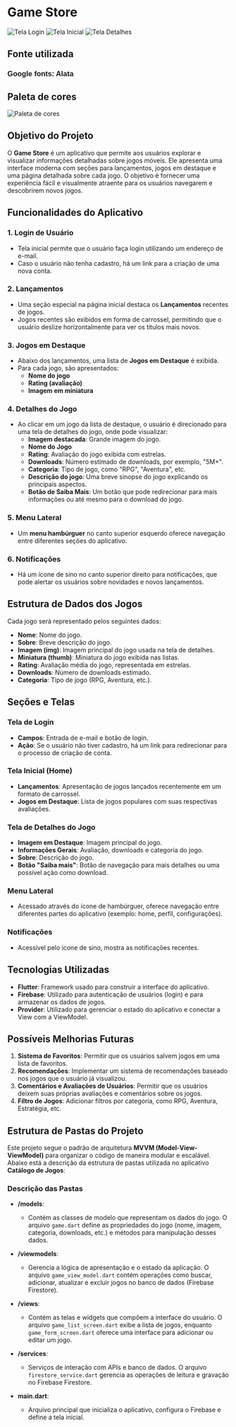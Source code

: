 # Game Store

![Tela Login](img/login.jpg)
![Tela Inicial](img/lancamentos.jpg)
![Tela Detalhes](img/detalhes.jpg)

## Fonte utilizada

<h3 style="font-family: 'Alata', sans-serif;">Google fonts: Alata</h3>

## Paleta de cores

![Paleta de cores](img/paletacores.png)

## Objetivo do Projeto

O **Game Store** é um aplicativo que permite aos usuários explorar e visualizar informações detalhadas sobre jogos móveis. Ele apresenta uma interface moderna com seções para lançamentos, jogos em destaque e uma página detalhada sobre cada jogo. O objetivo é fornecer uma experiência fácil e visualmente atraente para os usuários navegarem e descobrirem novos jogos.

## Funcionalidades do Aplicativo

### 1. Login de Usuário
- Tela inicial permite que o usuário faça login utilizando um endereço de e-mail.
- Caso o usuário não tenha cadastro, há um link para a criação de uma nova conta.

### 2. Lançamentos
- Uma seção especial na página inicial destaca os **Lançamentos** recentes de jogos.
- Jogos recentes são exibidos em forma de carrossel, permitindo que o usuário deslize horizontalmente para ver os títulos mais novos.

### 3. Jogos em Destaque
- Abaixo dos lançamentos, uma lista de **Jogos em Destaque** é exibida.
- Para cada jogo, são apresentados:
    - **Nome do jogo**
    - **Rating (avaliação)**
    - **Imagem em miniatura**

### 4. Detalhes do Jogo
- Ao clicar em um jogo da lista de destaque, o usuário é direcionado para uma tela de detalhes do jogo, onde pode visualizar:
    - **Imagem destacada**: Grande imagem do jogo.
    - **Nome do Jogo**
    - **Rating**: Avaliação do jogo exibida com estrelas.
    - **Downloads**: Número estimado de downloads, por exemplo, "5M+".
    - **Categoria**: Tipo de jogo, como "RPG", "Aventura", etc.
    - **Descrição do jogo**: Uma breve sinopse do jogo explicando os principais aspectos.
    - **Botão de Saiba Mais**: Um botão que pode redirecionar para mais informações ou até mesmo para o download do jogo.

### 5. Menu Lateral
- Um **menu hambúrguer** no canto superior esquerdo oferece navegação entre diferentes seções do aplicativo.

### 6. Notificações
- Há um ícone de sino no canto superior direito para notificações, que pode alertar os usuários sobre novidades e novos lançamentos.

## Estrutura de Dados dos Jogos

Cada jogo será representado pelos seguintes dados:
- **Nome**: Nome do jogo.
- **Sobre**: Breve descrição do jogo.
- **Imagem (img)**: Imagem principal do jogo usada na tela de detalhes.
- **Miniatura (thumb)**: Miniatura do jogo exibida nas listas.
- **Rating**: Avaliação média do jogo, representada em estrelas.
- **Downloads**: Número de downloads estimado.
- **Categoria**: Tipo de jogo (RPG, Aventura, etc.).

## Seções e Telas

### Tela de Login
- **Campos**: Entrada de e-mail e botão de login.
- **Ação**: Se o usuário não tiver cadastro, há um link para redirecionar para o processo de criação de conta.

### Tela Inicial (Home)
- **Lançamentos**: Apresentação de jogos lançados recentemente em um formato de carrossel.
- **Jogos em Destaque**: Lista de jogos populares com suas respectivas avaliações.

### Tela de Detalhes do Jogo
- **Imagem em Destaque**: Imagem principal do jogo.
- **Informações Gerais**: Avaliação, downloads e categoria do jogo.
- **Sobre**: Descrição do jogo.
- **Botão "Saiba mais"**: Botão de navegação para mais detalhes ou uma possível ação como download.

### Menu Lateral
- Acessado através do ícone de hambúrguer, oferece navegação entre diferentes partes do aplicativo (exemplo: home, perfil, configurações).

### Notificações
- Acessível pelo ícone de sino, mostra as notificações recentes.

## Tecnologias Utilizadas

- **Flutter**: Framework usado para construir a interface do aplicativo.
- **Firebase**: Utilizado para autenticação de usuários (login) e para armazenar os dados de jogos.
- **Provider**: Utilizado para gerenciar o estado do aplicativo e conectar a View com a ViewModel.

## Possíveis Melhorias Futuras

1. **Sistema de Favoritos**: Permitir que os usuários salvem jogos em uma lista de favoritos.
2. **Recomendações**: Implementar um sistema de recomendações baseado nos jogos que o usuário já visualizou.
3. **Comentários e Avaliações de Usuários**: Permitir que os usuários deixem suas próprias avaliações e comentários sobre os jogos.
4. **Filtro de Jogos**: Adicionar filtros por categoria, como RPG, Aventura, Estratégia, etc.


## Estrutura de Pastas do Projeto

Este projeto segue o padrão de arquitetura **MVVM (Model-View-ViewModel)** para organizar o código de maneira modular e escalável. Abaixo está a descrição da estrutura de pastas utilizada no aplicativo **Catálogo de Jogos**:


### Descrição das Pastas

- **/models**:
    - Contém as classes de modelo que representam os dados do jogo. O arquivo `game.dart` define as propriedades do jogo (nome, imagem, categoria, downloads, etc.) e métodos para manipulação desses dados.

- **/viewmodels**:
    - Gerencia a lógica de apresentação e o estado da aplicação. O arquivo `game_view_model.dart` contém operações como buscar, adicionar, atualizar e excluir jogos no banco de dados (Firebase Firestore).

- **/views**:
    - Contém as telas e widgets que compõem a interface do usuário. O arquivo `game_list_screen.dart` exibe a lista de jogos, enquanto `game_form_screen.dart` oferece uma interface para adicionar ou editar um jogo.

- **/services**:
    - Serviços de interação com APIs e banco de dados. O arquivo `firestore_service.dart` gerencia as operações de leitura e gravação no Firebase Firestore.

- **main.dart**:
    - Arquivo principal que inicializa o aplicativo, configura o Firebase e define a tela inicial.
